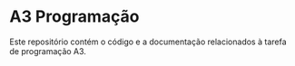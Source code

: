 # A3 Programação

Este repositório contém o código e a documentação relacionados à tarefa de programação A3.
